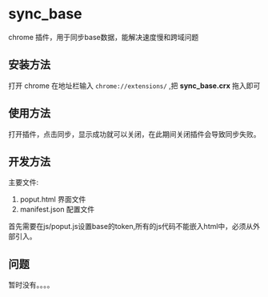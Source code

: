 # sync_base
chrome 插件，用于同步base数据，能解决速度慢和跨域问题

## 安装方法
打开 chrome 在地址栏输入 ```chrome://extensions/``` ,把 **sync_base.crx** 拖入即可

## 使用方法
打开插件，点击同步，显示成功就可以关闭，在此期间关闭插件会导致同步失败。

## 开发方法
主要文件:
1. poput.html   界面文件
2. manifest.json    配置文件

首先需要在js/poput.js设置base的token,所有的js代码不能嵌入html中，必须从外部引入。

## 问题
暂时没有。。。。 

